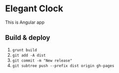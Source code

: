 # Elegant Clock

This is Angular app

## Build & deploy

1. `grunt build`
2. `git add -A dist`
3. `git commit -m "New release"`
4. `git subtree push --prefix dist origin gh-pages`
